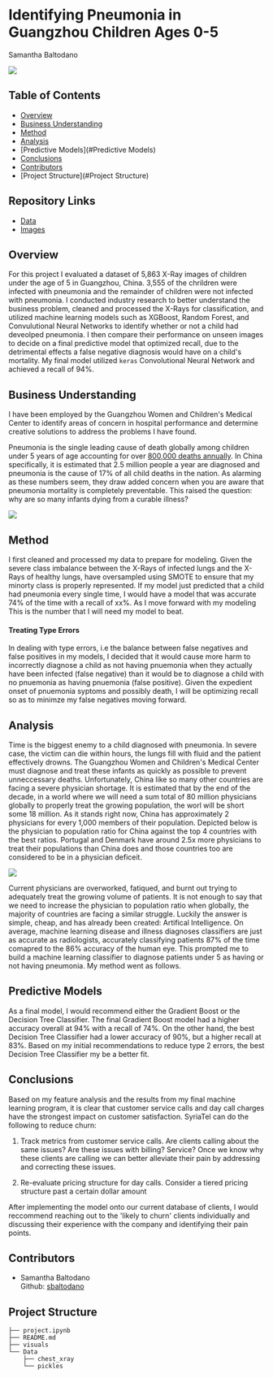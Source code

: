 #  Identifying Pneumonia in Guangzhou Children Ages 0-5

Samantha Baltodano

![](Visuals/guangzhou-medical-center.png)

## Table of Contents
* [Overview](#overview)
* [Business Understanding](#business-understanding)
* [Method](#method)
* [Analysis](#analysis)
* [Predictive Models](#Predictive Models)
* [Conclusions](#Conclusions)
* [Contributors](#Contributors)
* [Project Structure](#Project Structure)


## Repository Links
* [Data](/Data/chest_xray)
* [Images](/Visuals)


## Overview
For this project I evaluated a dataset of 5,863 X-Ray images of children under the age of 5 in Guangzhou, China. 3,555 of the chrildren were infected with pneumonia and the remainder of children were not infected with pneumonia. I conducted industry research to better understand the business problem, cleaned and processed the X-Rays for classification, and utilized machine learning models such as XGBoost, Random Forest, and Convulutional Neural Networks to identify whether or not a child had deveolped pneumonia. I then compare their performance on unseen images to decide on a final predictive model that optimized recall, due to the detrimental effects a false negative diagnosis would have on a child's mortality. My final model utilized `keras` Convolutional Neural Network and achieved a recall of 94%.


## Business Understanding

I have been employed by the Guangzhou Women and Children's Medical Center to identify areas of concern in hospital performance and determine creative solutions to address the problems I have found. 

Pneumonia is the single leading cause of death globally among children under 5 years of age accounting for over [800,000 deaths annually](https://ourworldindata.org/child-deaths-from-pneumonia). In China specifically, it is estimated that 2.5 million people a year are diagnosed and pneumonia is the cause of 17% of all child deaths in the nation. As alarming as these numbers seem, they draw added concern when you are aware that pneumonia mortality is completely preventable. This raised the question: why are so many infants dying from a curable illness? 

![](Visuals/causes.png)



## Method

I first cleaned and processed my data to prepare for modeling. Given the severe class imbalance between the X-Rays of infected lungs and the X-Rays of healthy lungs, have oversampled using SMOTE to ensure that my minorty class is properly represented. If my model just predicted that a child had pneumonia every single time, I would have a model that was accurate 74% of the time with a recall of xx%. As I move forward with my modeling This is the number that I will need my model to beat. 

#### Treating Type Errors
In dealing with type errors, i.e the balance between false negatives and false positives in my models, I decided that it would cause more harm to incorrectly diagnose a child as not having pnuemonia when they actually have been infected (false negative) than it would be to diagnose a child with no pnuemonia as having pnuemonia (false positive). Given the expedient onset of pnuemonia syptoms and possibly death, I will be optimizing recall so as to minimze my false negatives moving forward.

## Analysis
Time is the biggest enemy to a child diagnosed with pneumonia. In severe case, the victim can die within hours, the lungs fill with fluid and the patient effectively drowns. The Guangzhou Women and Children's Medical Center must diagnose and treat these infants as quickly as possible to prevent unneccessary deaths. Unfortunately, China like so many other countries are facing a severe physician shortage. It is estimated that by the end of the decade, in a world where we will need a sum total of 80 million physicians globally to properly treat the growing population, the worl will be short some 18 million. As it stands right now, China has approximately 2 physicians for every 1,000 members of their population. Depicted below is the physician to population ratio for China against the top 4 countries with the best ratios. Portugal and Denmark have around 2.5x more physicians to treat their populations than China does and those countries too are considered to be in a physician deficeit. 

![](Visuals/doctors.png)

Current physicians are overworked, fatiqued, and burnt out trying to adequately treat the growing volume of patients. It is not enough to say that we need to increase the physician to population ratio when globally, the majority of countries are facing a similar struggle. Luckily the answer is simple, cheap, and has already been created: Artifical Intelligence. On average, machine learning disease and illness diagnoses classifiers are just as accurate as radiologists, accurately classifying patients 87% of the time comapred to the 86% accuracy of the human eye. This prompted me to build a machine learning classifier to diagnose patients under 5 as having or not having pneumonia. My method went as follows.

## Predictive Models

As a final model, I would recommend either the Gradient Boost or the Decision Tree Classifier. The final Gradient Boost model had a higher accuracy overall at 94% with a recall of 74%. On the other hand, the best Decision Tree Classifier had a lower accuracy of 90%, but a higher recall at 83%. Based on my initial recommendations to reduce type 2 errors, the best Decision Tree Classifier my be a better fit.


## Conclusions

Based on my feature analysis and the results from my final machine learning program, it is clear that customer service calls and day call charges have the strongest impact on customer satisfaction. SyriaTel can do the following to reduce churn:

1) Track metrics from customer service calls. Are clients calling about the same issues? Are these issues with billing? Service? Once we know why these clients are calling we can better alleviate their pain by addressing and correcting these issues.

2) Re-evaluate pricing structure for day calls. Consider a tiered pricing structure past a certain dollar amount 

After implementing the model onto our current database of clients, I would reccommend reaching out to the 'likely to churn' clients individually and discussing their experience with the company and identifying their pain points.


## Contributors
- Samantha Baltodano <br>
    Github: [sbaltodano](https://github.com/sbaltodano)<br>
    
## Project Structure
```
├── project.ipynb
├── README.md
├── visuals
└── Data
    ├── chest_xray
    └── pickles
```